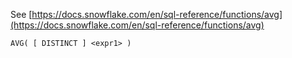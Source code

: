 See [https://docs.snowflake.com/en/sql-reference/functions/avg](https://docs.snowflake.com/en/sql-reference/functions/avg)
```
AVG( [ DISTINCT ] <expr1> )
```
